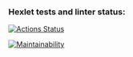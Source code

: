 ### Hexlet tests and linter status:
[![Actions Status](https://github.com/GalLana/java-project-61/actions/workflows/hexlet-check.yml/badge.svg)](https://github.com/GalLana/java-project-61/actions)

[![Maintainability](https://api.codeclimate.com/v1/badges/110d7ad6582c343efdec/maintainability)](https://codeclimate.com/github/GalLana/java-project-61/maintainability)
